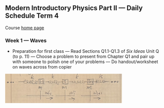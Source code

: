 ## Modern Introductory Physics Part II &mdash; Daily Schedule Term 4

Course [home page](./)

### Week 1 &mdash; Waves

* Preparation for first class &mdash; Read Sections Q1.1-Q1.3 of *Six Ideas* Unit Q (to p. 11) &mdash; Choose a problem to present from Chapter Q1 and pair up with someone to polish one of your problems &mdash; Do handout/worksheet on waves across from copier

<img src="./resources/CompressionWave.jpeg" alt="Model of a Compression Wave" width="75%">
